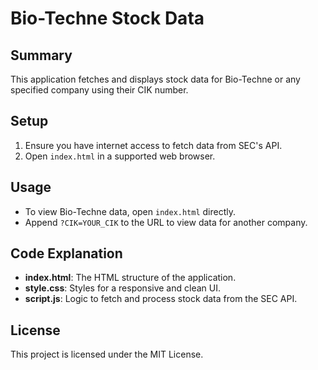 # Bio-Techne Stock Data

## Summary
This application fetches and displays stock data for Bio-Techne or any specified company using their CIK number.

## Setup
1. Ensure you have internet access to fetch data from SEC's API.
2. Open `index.html` in a supported web browser.

## Usage
- To view Bio-Techne data, open `index.html` directly.
- Append `?CIK=YOUR_CIK` to the URL to view data for another company.

## Code Explanation
- **index.html**: The HTML structure of the application.
- **style.css**: Styles for a responsive and clean UI.
- **script.js**: Logic to fetch and process stock data from the SEC API.

## License
This project is licensed under the MIT License.